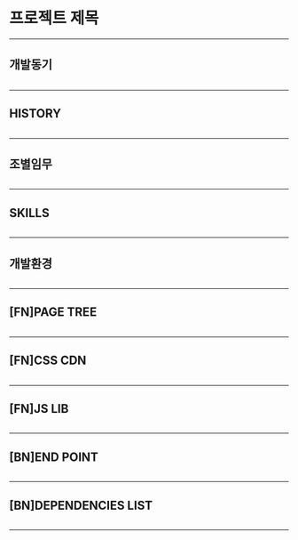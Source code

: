 # 프로젝트 제목
---
## 개발동기
```

```
---
## HISTORY
```

```
---

## 조별임무
```

```
---


## SKILLS
```

```
---


## 개발환경
```

```
---

## [FN]PAGE TREE
```

```
---

## [FN]CSS CDN
```

```
---

## [FN]JS LIB
```

```
---


## [BN]END POINT
```

```
---


## [BN]DEPENDENCIES LIST
```

```
---

